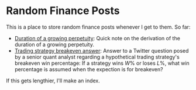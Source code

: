 # Random Finance Posts
This is a place to store random finance posts whenever I get to them. So far:
* [Duration of a growing perpetuity](https://github.com/limits-to-arbitrage/random-finance-posts/blob/main/duration-growing-perpetuity.ipynb): Quick note on the derivation of the duration of a growing perpetuity.
* [Trading strategy breakeven answer](https://github.com/limits-to-arbitrage/random-finance-posts/blob/main/breakeven_question.ipynb): Answer to a Twitter question posed by a senior quant analyst regarding a hypothetical trading strategy's breakeven win percentage: If a strategy wins $W$% or loses $L$%, what win percentage is assumed when the expection is for breakeven?

If this gets lengthier, I'll make an index.
